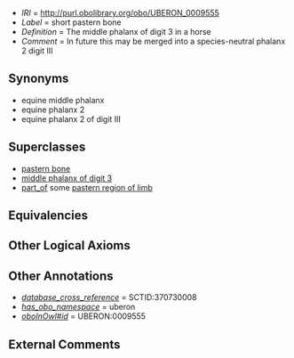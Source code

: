  * *IRI* = http://purl.obolibrary.org/obo/UBERON_0009555
 * *Label* = short pastern bone
 * *Definition* = The middle phalanx of digit 3 in a horse
 * *Comment* = In future this may be merged into a species-neutral phalanx 2 digit III

## Synonyms

 * equine middle phalanx
 * equine phalanx 2
 * equine phalanx 2 of digit III

## Superclasses

 * [pastern bone](../../UBERON/58/UBERON_0009558.md)
 * [middle phalanx of digit 3](../../UBERON/89/UBERON_0014489.md)
 * [part_of](../../BFO/50/BFO_0000050.md) some [pastern region of limb](../../UBERON/63/UBERON_0009563.md)

## Equivalencies


## Other Logical Axioms


## Other Annotations

 * *[database_cross_reference](../../ef/oboInOwl#hasDbXref.md)* = SCTID:370730008
 * *[has_obo_namespace](../../ce/oboInOwl#hasOBONamespace.md)* = uberon
 * *[oboInOwl#id](../../id/oboInOwl#id.md)* = UBERON:0009555

## External Comments

